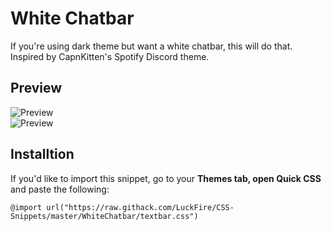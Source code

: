 # White Chatbar
If you're using dark theme but want a white chatbar, this will do that. Inspired by CapnKitten's Spotify Discord theme.

## Preview
![Preview](https://cdn.discordapp.com/attachments/738968109288914976/752401843036094494/unknown.png)  
![Preview](https://cdn.discordapp.com/attachments/738968109288914976/752322486938632263/unknown.png)

## Installtion
If you'd like to import this snippet, go to your **Themes tab, open Quick CSS** and paste the following:

    @import url("https://raw.githack.com/LuckFire/CSS-Snippets/master/WhiteChatbar/textbar.css")

